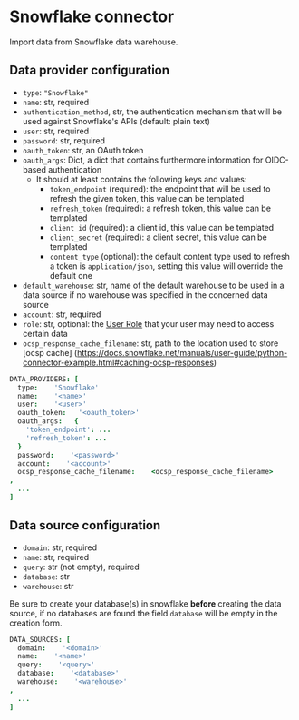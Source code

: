 # Snowflake connector

Import data from Snowflake data warehouse.

## Data provider configuration

* `type`: `"Snowflake"`
* `name`: str, required
* `authentication_method`, str, the authentication mechanism that will be used against Snowflake's APIs (default: plain text)
* `user`: str, required
* `password`: str, required
* `oauth_token`: str, an OAuth token
* `oauth_args`: Dict, a dict that contains furthermore information for OIDC-based authentication
  * It should at least contains the following keys and values:
    * `token_endpoint` (required): the endpoint that will be used to refresh the given token, this value can be templated
    * `refresh_token` (required): a refresh token, this value can be templated
    * `client_id` (required): a client id, this value can be templated
    * `client_secret` (required): a client secret, this value can be templated
    * `content_type` (optional): the default content type used to refresh a token is `application/json`, setting this value will override the default one
* `default_warehouse`: str, name of the default warehouse to be used in a data source if no warehouse was specified in the concerned data source
* `account`: str, required
* `role`: str, optional: the [User Role](https://docs.snowflake.com/en/user-guide/admin-user-management.html#user-roles) that your user may need to access certain data
* `ocsp_response_cache_filename`: str, path to the location used to store [ocsp cache] (https://docs.snowflake.net/manuals/user-guide/python-connector-example.html#caching-ocsp-responses)

```coffee
DATA_PROVIDERS: [
  type:    'Snowflake'
  name:    '<name>'
  user:    '<user>'
  oauth_token:   '<oauth_token>'
  oauth_args:   {
    'token_endpoint': ...
    'refresh_token': ...
  }
  password:    '<password>'
  account:    '<account>'
  ocsp_response_cache_filename:    <ocsp_response_cache_filename>
,
  ...
]
```


## Data source configuration

* `domain`: str, required
* `name`: str, required
* `query`: str (not empty), required
* `database`: str
* `warehouse`: str

Be sure to create your database(s) in snowflake **before** creating the data source, if no databases are found the field `database` will be empty in the creation form.

```coffee
DATA_SOURCES: [
  domain:    '<domain>'
  name:    '<name>'
  query:    '<query>'
  database:    '<database>'
  warehouse:    '<warehouse>'
,
  ...
]
```

